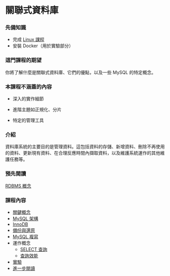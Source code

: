 # 關聯式資料庫

### 先備知識
*   完成 [Linux 課程](https://linkedin.github.io/school-of-sre/level101/linux_basics/intro/)
*   安裝 Docker（用於實驗部分）

### 這門課程的期望
你將了解什麼是關聯式資料庫、它們的優點，以及一些 MySQL 的特定概念。

### 本課程不涵蓋的內容
*   深入的實作細節

*   進階主題如正規化、分片

*   特定的管理工具

### 介紹
資料庫系統的主要目的是管理資料。這包括資料的存儲、新增資料、刪除不再使用的資料、更新現有資料、在合理反應時間內擷取資料，以及維護系統運作的其他維護任務等。

### 預先閱讀
[RDBMS 概念](https://beginnersbook.com/2015/04/rdbms-concepts/)

### 課程內容
- [關鍵概念](https://linkedin.github.io/school-of-sre/level101/databases_sql/concepts/)
- [MySQL 架構](https://linkedin.github.io/school-of-sre/level101/databases_sql/mysql/#mysql-architecture)
- [InnoDB](https://linkedin.github.io/school-of-sre/level101/databases_sql/innodb/)
- [備份與還原](https://linkedin.github.io/school-of-sre/level101/databases_sql/backup_recovery/)
- [MySQL 複寫](https://linkedin.github.io/school-of-sre/level101/databases_sql/replication/)
- 運作概念
    - [SELECT 查詢](https://linkedin.github.io/school-of-sre/level101/databases_sql/select_query/)
    - [查詢效能](https://linkedin.github.io/school-of-sre/level101/databases_sql/query_performance/)
- [實驗](https://linkedin.github.io/school-of-sre/level101/databases_sql/lab/)
- [進一步閱讀](https://linkedin.github.io/school-of-sre/level101/databases_sql/conclusion/#further-reading)
